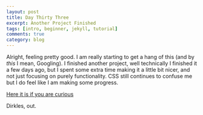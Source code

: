 ```yaml
---
layout: post
title: Day Thirty Three
excerpt: Another Project Finished
tags: [intro, beginner, jekyll, tutorial]
comments: true
category: blog
---
```


Alright, feeling pretty good. I am really starting to get a hang of this (and by _this_ I mean, Googling). I finished another project, well technically I finished it a few days ago, but I spent some extra time making it a little bit nicer, and not just focusing on purely functionality. CSS still continues to confuse me but I do feel like I am making some progress.

[Here it is if you are curious](https://codepen.io/dirkles68/pen/gOMaZbv)

Dirkles, out. 
